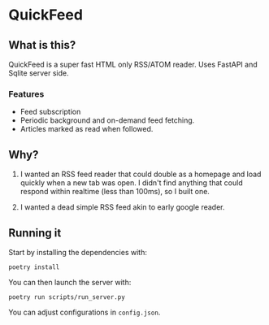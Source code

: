 # QuickFeed

## What is this?

QuickFeed is a super fast HTML only RSS/ATOM reader. Uses FastAPI and Sqlite server side.

### Features
- Feed subscription
- Periodic background and on-demand feed fetching.
- Articles marked as read when followed.

## Why?


1. I wanted an RSS feed reader that could double as a homepage and load quickly when a new tab was open. I didn't find anything that could respond within realtime (less than 100ms), so I built one.

2. I wanted a dead simple RSS feed akin to early google reader.


## Running it


Start by installing the dependencies with:
```
poetry install
```

You can then launch the server with:
```
poetry run scripts/run_server.py
```

You can adjust configurations in `config.json`.



